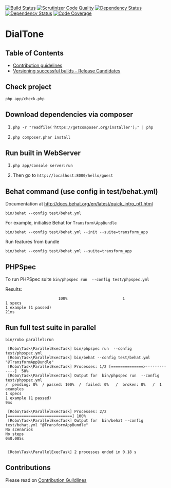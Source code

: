 [![Build Status](https://travis-ci.org/TransformCore/dial-tone-frontend.svg?branch=feature%2Fsymfony2-behat)](https://travis-ci.org/TransformCore/dial-tone-frontend)
[![Scrutinizer Code Quality](https://scrutinizer-ci.com/g/TransformCore/dial-tone-frontend/badges/quality-score.png?b=feature%2Fsymfony2-behat)](https://scrutinizer-ci.com/g/TransformCore/dial-tone-frontend/?branch=feature%2Fsymfony2-behat)
[![Dependency Status](https://www.versioneye.com/user/projects/546b164d9508250a0c00014f/badge.svg?style=flat)](https://www.versioneye.com/user/projects/546b164d9508250a0c00014f)
[![Dependency Status](https://www.versioneye.com/user/projects/546b16539508250a0c000166/badge.svg?style=flat)](https://www.versioneye.com/user/projects/546b16539508250a0c000166)
[![Code Coverage](https://scrutinizer-ci.com/g/TransformCore/dial-tone-frontend/badges/coverage.png?b=feature%2Fsymfony2-behat)](https://scrutinizer-ci.com/g/TransformCore/dial-tone-frontend/?branch=feature%2Fsymfony2-behat)

# DialTone

## Table of Contents

* [Contribution guidelines](/doc/ContributionGuidelines.md)
* [Versioning successful builds - Release Candidates](/doc/Versioning.md)

## Check project

`php app/check.php`

## Download dependencies via composer

1. `php -r "readfile('https://getcomposer.org/installer');" | php`

2. `php composer.phar install`

## Run built in WebServer

1. `php app/console server:run`

2. Then go to `http://localhost:8000/hello/guest`


## Behat command (use config in test/behat.yml)

Documentation at http://docs.behat.org/en/latest/quick_intro_pt1.html

`bin/behat --config test/behat.yml`

For example, initialise Behat for `Transform\AppBundle`

```
bin/behat --config test/behat.yml --init --suite=transform_app
```

Run features from bundle

```
bin/behat --config test/behat.yml --suite=transform_app
```

## PHPSpec

To run PHPSpec suite `bin/phpspec run  --config test/phpspec.yml`

Results:
```
                       100%                        1
1 specs
1 example (1 passed)
21ms
```

## Run full test suite in parallel

```
bin/robo parallel:run
```

```
 [Robo\Task\ParallelExecTask] bin/phpspec run  --config test/phpspec.yml
 [Robo\Task\ParallelExecTask] bin/behat --config test/behat.yml "@TransformAppBundle"
 [Robo\Task\ParallelExecTask] Processes: 1/2 [==============>-------------]  50%
 [Robo\Task\ParallelExecTask] Output for  bin/phpspec run  --config test/phpspec.yml 
/  pending: 0%  / passed: 100%  /  failed: 0%   /  broken: 0%   /  1 examples
1 specs
1 example (1 passed)
9ms

 [Robo\Task\ParallelExecTask] Processes: 2/2 [============================] 100%
 [Robo\Task\ParallelExecTask] Output for  bin/behat --config test/behat.yml "@TransformAppBundle" 
No scenarios
No steps
0m0.005s


 [Robo\Task\ParallelExecTask] 2 processes ended in 0.18 s
```

## Contributions

Please read on [Contribution Guildlines](/doc/ContributionGuildlines.md)
